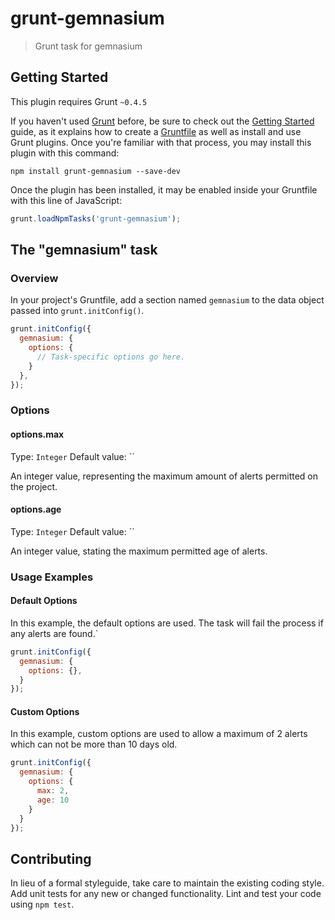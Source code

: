 # grunt-gemnasium

> Grunt task for gemnasium

## Getting Started
This plugin requires Grunt `~0.4.5`

If you haven't used [Grunt](http://gruntjs.com/) before, be sure to check out the [Getting Started](http://gruntjs.com/getting-started) guide, as it explains how to create a [Gruntfile](http://gruntjs.com/sample-gruntfile) as well as install and use Grunt plugins. Once you're familiar with that process, you may install this plugin with this command:

```shell
npm install grunt-gemnasium --save-dev
```

Once the plugin has been installed, it may be enabled inside your Gruntfile with this line of JavaScript:

```js
grunt.loadNpmTasks('grunt-gemnasium');
```

## The "gemnasium" task

### Overview
In your project's Gruntfile, add a section named `gemnasium` to the data object passed into `grunt.initConfig()`.

```js
grunt.initConfig({
  gemnasium: {
    options: {
      // Task-specific options go here.
    }
  },
});
```

### Options

#### options.max
Type: `Integer`
Default value: ``

An integer value, representing the maximum amount of alerts permitted on the project.

#### options.age
Type: `Integer`
Default value: ``

An integer value, stating the maximum permitted age of alerts.

### Usage Examples

#### Default Options
In this example, the default options are used. The task will fail the process if any alerts are found.`

```js
grunt.initConfig({
  gemnasium: {
    options: {},
  }
});
```

#### Custom Options
In this example, custom options are used to allow a maximum of 2 alerts which can not be more than 10 days old.

```js
grunt.initConfig({
  gemnasium: {
    options: {
      max: 2,
      age: 10
    }
  }
});
```

## Contributing
In lieu of a formal styleguide, take care to maintain the existing coding style. Add unit tests for any new or changed functionality. Lint and test your code using `npm test`.

